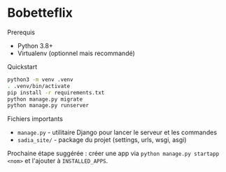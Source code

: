 # Bobetteflix

Prerequis
- Python 3.8+
- Virtualenv (optionnel mais recommandé)

Quickstart

```bash
python3 -m venv .venv
. .venv/bin/activate
pip install -r requirements.txt
python manage.py migrate
python manage.py runserver
```

Fichiers importants
- `manage.py` - utilitaire Django pour lancer le serveur et les commandes
- `sadia_site/` - package du projet (settings, urls, wsgi, asgi)

Prochaine étape suggérée : créer une app via `python manage.py startapp <nom>` et l'ajouter à `INSTALLED_APPS`.
